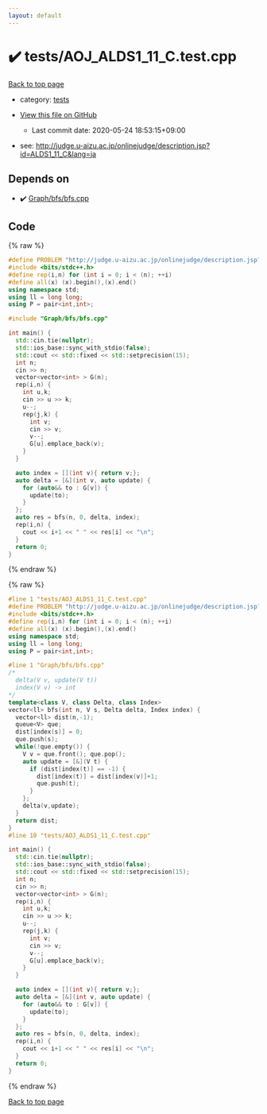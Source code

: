```yaml
---
layout: default
---
```


<!-- mathjax config similar to math.stackexchange -->
<script type="text/javascript" async
  src="https://cdnjs.cloudflare.com/ajax/libs/mathjax/2.7.5/MathJax.js?config=TeX-MML-AM_CHTML">
</script>
<script type="text/x-mathjax-config">
  MathJax.Hub.Config({
    TeX: { equationNumbers: { autoNumber: "AMS" }},
    tex2jax: {
      inlineMath: [ ['$','$'] ],
      processEscapes: true
    },
    "HTML-CSS": { matchFontHeight: false },
    displayAlign: "left",
    displayIndent: "2em"
  });
</script>

<script type="text/javascript" src="https://cdnjs.cloudflare.com/ajax/libs/jquery/3.4.1/jquery.min.js"></script>
<script src="https://cdn.jsdelivr.net/npm/jquery-balloon-js@1.1.2/jquery.balloon.min.js" integrity="sha256-ZEYs9VrgAeNuPvs15E39OsyOJaIkXEEt10fzxJ20+2I=" crossorigin="anonymous"></script>
<script type="text/javascript" src="../../assets/js/copy-button.js"></script>
<link rel="stylesheet" href="../../assets/css/copy-button.css" />


# :heavy_check_mark: tests/AOJ_ALDS1_11_C.test.cpp

<a href="../../index.html">Back to top page</a>

* category: <a href="../../index.html#b61a6d542f9036550ba9c401c80f00ef">tests</a>
* <a href="{{ site.github.repository_url }}/blob/master/tests/AOJ_ALDS1_11_C.test.cpp">View this file on GitHub</a>
    - Last commit date: 2020-05-24 18:53:15+09:00


* see: <a href="http://judge.u-aizu.ac.jp/onlinejudge/description.jsp?id=ALDS1_11_C&lang=ja">http://judge.u-aizu.ac.jp/onlinejudge/description.jsp?id=ALDS1_11_C&lang=ja</a>


## Depends on

* :heavy_check_mark: <a href="../../library/Graph/bfs/bfs.cpp.html">Graph/bfs/bfs.cpp</a>


## Code

<a id="unbundled"></a>
{% raw %}
```cpp
#define PROBLEM "http://judge.u-aizu.ac.jp/onlinejudge/description.jsp?id=ALDS1_11_C&lang=ja"
#include <bits/stdc++.h>
#define rep(i,n) for (int i = 0; i < (n); ++i)
#define all(x) (x).begin(),(x).end()
using namespace std;
using ll = long long;
using P = pair<int,int>;

#include "Graph/bfs/bfs.cpp"

int main() {
  std::cin.tie(nullptr);
  std::ios_base::sync_with_stdio(false);
  std::cout << std::fixed << std::setprecision(15);
  int n;
  cin >> n;
  vector<vector<int> > G(n);
  rep(i,n) {
    int u,k;
    cin >> u >> k;
    u--;
    rep(j,k) {
      int v;
      cin >> v;
      v--;
      G[u].emplace_back(v);
    }
  }

  auto index = [](int v){ return v;};
  auto delta = [&](int v, auto update) {
    for (auto&& to : G[v]) {
      update(to);
    }
  };
  auto res = bfs(n, 0, delta, index);
  rep(i,n) {
    cout << i+1 << " " << res[i] << "\n";
  }
  return 0;
}
```
{% endraw %}

<a id="bundled"></a>
{% raw %}
```cpp
#line 1 "tests/AOJ_ALDS1_11_C.test.cpp"
#define PROBLEM "http://judge.u-aizu.ac.jp/onlinejudge/description.jsp?id=ALDS1_11_C&lang=ja"
#include <bits/stdc++.h>
#define rep(i,n) for (int i = 0; i < (n); ++i)
#define all(x) (x).begin(),(x).end()
using namespace std;
using ll = long long;
using P = pair<int,int>;

#line 1 "Graph/bfs/bfs.cpp"
/*
  delta(V v, update(V t))
  index(V v) -> int
*/
template<class V, class Delta, class Index>
vector<ll> bfs(int n, V s, Delta delta, Index index) {
  vector<ll> dist(n,-1);
  queue<V> que;
  dist[index(s)] = 0;
  que.push(s);
  while(!que.empty()) {
    V v = que.front(); que.pop();
    auto update = [&](V t) {
      if (dist[index(t)] == -1) {
        dist[index(t)] = dist[index(v)]+1;
        que.push(t);
      }
    };
    delta(v,update);
  }
  return dist;
}
#line 10 "tests/AOJ_ALDS1_11_C.test.cpp"

int main() {
  std::cin.tie(nullptr);
  std::ios_base::sync_with_stdio(false);
  std::cout << std::fixed << std::setprecision(15);
  int n;
  cin >> n;
  vector<vector<int> > G(n);
  rep(i,n) {
    int u,k;
    cin >> u >> k;
    u--;
    rep(j,k) {
      int v;
      cin >> v;
      v--;
      G[u].emplace_back(v);
    }
  }

  auto index = [](int v){ return v;};
  auto delta = [&](int v, auto update) {
    for (auto&& to : G[v]) {
      update(to);
    }
  };
  auto res = bfs(n, 0, delta, index);
  rep(i,n) {
    cout << i+1 << " " << res[i] << "\n";
  }
  return 0;
}

```
{% endraw %}

<a href="../../index.html">Back to top page</a>

